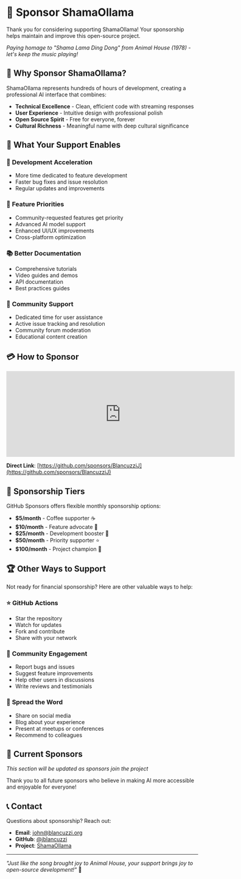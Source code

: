 # 💖 Sponsor ShamaOllama

Thank you for considering supporting ShamaOllama! Your sponsorship helps maintain and improve this open-source project.

_Paying homage to "Shama Lama Ding Dong" from Animal House (1978) - let's keep the music playing!_

## 🎸 Why Sponsor ShamaOllama?

ShamaOllama represents hundreds of hours of development, creating a professional AI interface that combines:

- **Technical Excellence** - Clean, efficient code with streaming responses
- **User Experience** - Intuitive design with professional polish
- **Open Source Spirit** - Free for everyone, forever
- **Cultural Richness** - Meaningful name with deep cultural significance

## 🌟 What Your Support Enables

### 🚀 **Development Acceleration**

- More time dedicated to feature development
- Faster bug fixes and issue resolution
- Regular updates and improvements

### 🎯 **Feature Priorities**

- Community-requested features get priority
- Advanced AI model support
- Enhanced UI/UX improvements
- Cross-platform optimization

### 📚 **Better Documentation**

- Comprehensive tutorials
- Video guides and demos
- API documentation
- Best practices guides

### 🤝 **Community Support**

- Dedicated time for user assistance
- Active issue tracking and resolution
- Community forum moderation
- Educational content creation

## 💳 How to Sponsor

<iframe src="https://github.com/sponsors/BlancuzziJ/card" title="Sponsor BlancuzziJ" height="225" width="600" style="border: 0;"></iframe>

**Direct Link**: [https://github.com/sponsors/BlancuzziJ](https://github.com/sponsors/BlancuzziJ)

## 🎁 Sponsorship Tiers

GitHub Sponsors offers flexible monthly sponsorship options:

- **$5/month** - Coffee supporter ☕
- **$10/month** - Feature advocate 🎯
- **$25/month** - Development booster 🚀
- **$50/month** - Priority supporter ⭐
- **$100/month** - Project champion 👑

## 🏆 Other Ways to Support

Not ready for financial sponsorship? Here are other valuable ways to help:

### ⭐ **GitHub Actions**

- Star the repository
- Watch for updates
- Fork and contribute
- Share with your network

### 💬 **Community Engagement**

- Report bugs and issues
- Suggest feature improvements
- Help other users in discussions
- Write reviews and testimonials

### 📢 **Spread the Word**

- Share on social media
- Blog about your experience
- Present at meetups or conferences
- Recommend to colleagues

## 🙏 Current Sponsors

_This section will be updated as sponsors join the project_

Thank you to all future sponsors who believe in making AI more accessible and enjoyable for everyone!

## 📞 Contact

Questions about sponsorship? Reach out:

- **Email**: john@blancuzzi.org
- **GitHub**: [@jblancuzzi](https://github.com/jblancuzzi)
- **Project**: [ShamaOllama](https://github.com/jblancuzzi/shamollama)

---

_"Just like the song brought joy to Animal House, your support brings joy to open-source development!"_ 🎵
